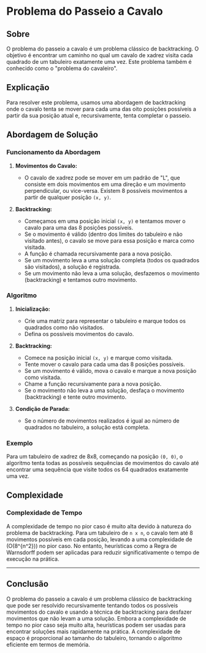 # Problema do Passeio a Cavalo

## Sobre

O problema do passeio a cavalo é um problema clássico de backtracking. O objetivo é encontrar um caminho no qual um cavalo de xadrez visita cada quadrado de um tabuleiro exatamente uma vez. Este problema também é conhecido como o "problema do cavaleiro".

## Explicação

Para resolver este problema, usamos uma abordagem de backtracking onde o cavalo tenta se mover para cada uma das oito posições possíveis a partir da sua posição atual e, recursivamente, tenta completar o passeio.

## Abordagem de Solução

### Funcionamento da Abordagem

1. **Movimentos do Cavalo:**
   - O cavalo de xadrez pode se mover em um padrão de "L", que consiste em dois movimentos em uma direção e um movimento perpendicular, ou vice-versa. Existem 8 possíveis movimentos a partir de qualquer posição `(x, y)`.

2. **Backtracking:**
   - Começamos em uma posição inicial `(x, y)` e tentamos mover o cavalo para uma das 8 posições possíveis.
   - Se o movimento é válido (dentro dos limites do tabuleiro e não visitado antes), o cavalo se move para essa posição e marca como visitada.
   - A função é chamada recursivamente para a nova posição.
   - Se um movimento leva a uma solução completa (todos os quadrados são visitados), a solução é registrada.
   - Se um movimento não leva a uma solução, desfazemos o movimento (backtracking) e tentamos outro movimento.

### Algoritmo

1. **Inicialização:**
   - Crie uma matriz para representar o tabuleiro e marque todos os quadrados como não visitados.
   - Defina os possíveis movimentos do cavalo.

2. **Backtracking:**
   - Comece na posição inicial `(x, y)` e marque como visitada.
   - Tente mover o cavalo para cada uma das 8 posições possíveis.
   - Se um movimento é válido, mova o cavalo e marque a nova posição como visitada.
   - Chame a função recursivamente para a nova posição.
   - Se o movimento não leva a uma solução, desfaça o movimento (backtracking) e tente outro movimento.

3. **Condição de Parada:**
   - Se o número de movimentos realizados é igual ao número de quadrados no tabuleiro, a solução está completa.

### Exemplo

Para um tabuleiro de xadrez de 8x8, começando na posição `(0, 0)`, o algoritmo tenta todas as possíveis sequências de movimentos do cavalo até encontrar uma sequência que visite todos os 64 quadrados exatamente uma vez.

## Complexidade

### Complexidade de Tempo

A complexidade de tempo no pior caso é muito alta devido à natureza do problema de backtracking. Para um tabuleiro de `n x n`, o cavalo tem até 8 movimentos possíveis em cada posição, levando a uma complexidade de \(O(8^{n^2})\) no pior caso. No entanto, heurísticas como a Regra de Warnsdorff podem ser aplicadas para reduzir significativamente o tempo de execução na prática.

---

## Conclusão

O problema do passeio a cavalo é um problema clássico de backtracking que pode ser resolvido recursivamente tentando todos os possíveis movimentos do cavalo e usando a técnica de backtracking para desfazer movimentos que não levam a uma solução. Embora a complexidade de tempo no pior caso seja muito alta, heurísticas podem ser usadas para encontrar soluções mais rapidamente na prática. A complexidade de espaço é proporcional ao tamanho do tabuleiro, tornando o algoritmo eficiente em termos de memória.

